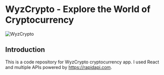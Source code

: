 # WyzCrypto - Explore the World of Cryptocurrency

![WyzCrypto]()

## Introduction
This is a code repository for WyzCrypto cryptocurrency app. I used React and multiple APIs powered by https://rapidapi.com.


